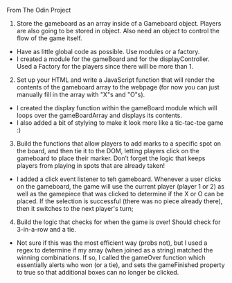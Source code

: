 From The Odin Project

1. Store the gameboard as an array inside of a Gameboard object. Players are also going to be stored in object. Also need an object to control the flow of the game itself.
  - Have as little global code as possible. Use modules or a factory.
  - I created a module for the gameBoard and for the displayController. Used a Factory for the players since there will be more than 1.

2. Set up your HTML and write a JavaScript function that will render the contents of the gameboard array to the webpage (for now you can just manually fill in the array with "X"s and "O"s).
  - I created the display function within the gameBoard module which will loops over the gameBoardArray and displays its contents.
  - I also added a bit of stylying to make it look more like a tic-tac-toe game :)

3. Build the functions that allow players to add marks to a specific spot on the board, and then tie it to the DOM, letting players click on the gameboard to place their marker. Don’t forget the logic that keeps players from playing in spots that are already taken! 
  - I added a click event listener to teh gameboard. Whenever a user clicks on the gameboard, the game will use the current player (player 1 or 2) as well as the gamepiece that was clicked to determine if the X or O can be placed. If the selection is successful (there was no piece already there), then it switches to the next player's turn;

4. Build the logic that checks for when the game is over! Should check for 3-in-a-row and a tie.
  - Not sure if this was the most efficient way (probs not), but I used a regex to determine if my array (when joined as a string) matched the winning combinations. If so, I called the gameOver function which essentially alerts who won (or a tie), and sets the gameFinished property to true so that additional boxes can no longer be clicked.
